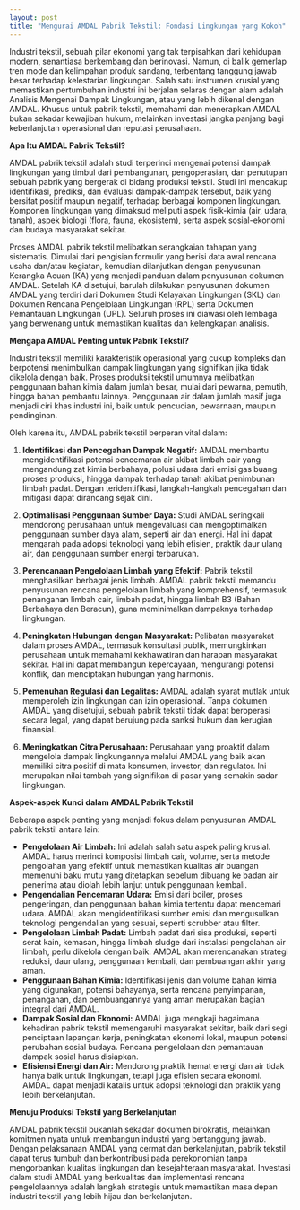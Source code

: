 ```yaml
---
layout: post
title: "Mengurai AMDAL Pabrik Tekstil: Fondasi Lingkungan yang Kokoh"
---
```


Industri tekstil, sebuah pilar ekonomi yang tak terpisahkan dari kehidupan modern, senantiasa berkembang dan berinovasi. Namun, di balik gemerlap tren mode dan kelimpahan produk sandang, terbentang tanggung jawab besar terhadap kelestarian lingkungan. Salah satu instrumen krusial yang memastikan pertumbuhan industri ini berjalan selaras dengan alam adalah Analisis Mengenai Dampak Lingkungan, atau yang lebih dikenal dengan AMDAL. Khusus untuk pabrik tekstil, memahami dan menerapkan AMDAL bukan sekadar kewajiban hukum, melainkan investasi jangka panjang bagi keberlanjutan operasional dan reputasi perusahaan.

**Apa Itu AMDAL Pabrik Tekstil?**

AMDAL pabrik tekstil adalah studi terperinci mengenai potensi dampak lingkungan yang timbul dari pembangunan, pengoperasian, dan penutupan sebuah pabrik yang bergerak di bidang produksi tekstil. Studi ini mencakup identifikasi, prediksi, dan evaluasi dampak-dampak tersebut, baik yang bersifat positif maupun negatif, terhadap berbagai komponen lingkungan. Komponen lingkungan yang dimaksud meliputi aspek fisik-kimia (air, udara, tanah), aspek biologi (flora, fauna, ekosistem), serta aspek sosial-ekonomi dan budaya masyarakat sekitar.

Proses AMDAL pabrik tekstil melibatkan serangkaian tahapan yang sistematis. Dimulai dari pengisian formulir yang berisi data awal rencana usaha dan/atau kegiatan, kemudian dilanjutkan dengan penyusunan Kerangka Acuan (KA) yang menjadi panduan dalam penyusunan dokumen AMDAL. Setelah KA disetujui, barulah dilakukan penyusunan dokumen AMDAL yang terdiri dari Dokumen Studi Kelayakan Lingkungan (SKL) dan Dokumen Rencana Pengelolaan Lingkungan (RPL) serta Dokumen Pemantauan Lingkungan (UPL). Seluruh proses ini diawasi oleh lembaga yang berwenang untuk memastikan kualitas dan kelengkapan analisis.

**Mengapa AMDAL Penting untuk Pabrik Tekstil?**

Industri tekstil memiliki karakteristik operasional yang cukup kompleks dan berpotensi menimbulkan dampak lingkungan yang signifikan jika tidak dikelola dengan baik. Proses produksi tekstil umumnya melibatkan penggunaan bahan kimia dalam jumlah besar, mulai dari pewarna, pemutih, hingga bahan pembantu lainnya. Penggunaan air dalam jumlah masif juga menjadi ciri khas industri ini, baik untuk pencucian, pewarnaan, maupun pendinginan.

Oleh karena itu, AMDAL pabrik tekstil berperan vital dalam:

1.  **Identifikasi dan Pencegahan Dampak Negatif:** AMDAL membantu mengidentifikasi potensi pencemaran air akibat limbah cair yang mengandung zat kimia berbahaya, polusi udara dari emisi gas buang proses produksi, hingga dampak terhadap tanah akibat penimbunan limbah padat. Dengan teridentifikasi, langkah-langkah pencegahan dan mitigasi dapat dirancang sejak dini.

2.  **Optimalisasi Penggunaan Sumber Daya:** Studi AMDAL seringkali mendorong perusahaan untuk mengevaluasi dan mengoptimalkan penggunaan sumber daya alam, seperti air dan energi. Hal ini dapat mengarah pada adopsi teknologi yang lebih efisien, praktik daur ulang air, dan penggunaan sumber energi terbarukan.

3.  **Perencanaan Pengelolaan Limbah yang Efektif:** Pabrik tekstil menghasilkan berbagai jenis limbah. AMDAL pabrik tekstil memandu penyusunan rencana pengelolaan limbah yang komprehensif, termasuk penanganan limbah cair, limbah padat, hingga limbah B3 (Bahan Berbahaya dan Beracun), guna meminimalkan dampaknya terhadap lingkungan.

4.  **Peningkatan Hubungan dengan Masyarakat:** Pelibatan masyarakat dalam proses AMDAL, termasuk konsultasi publik, memungkinkan perusahaan untuk memahami kekhawatiran dan harapan masyarakat sekitar. Hal ini dapat membangun kepercayaan, mengurangi potensi konflik, dan menciptakan hubungan yang harmonis.

5.  **Pemenuhan Regulasi dan Legalitas:** AMDAL adalah syarat mutlak untuk memperoleh izin lingkungan dan izin operasional. Tanpa dokumen AMDAL yang disetujui, sebuah pabrik tekstil tidak dapat beroperasi secara legal, yang dapat berujung pada sanksi hukum dan kerugian finansial.

6.  **Meningkatkan Citra Perusahaan:** Perusahaan yang proaktif dalam mengelola dampak lingkungannya melalui AMDAL yang baik akan memiliki citra positif di mata konsumen, investor, dan regulator. Ini merupakan nilai tambah yang signifikan di pasar yang semakin sadar lingkungan.

**Aspek-aspek Kunci dalam AMDAL Pabrik Tekstil**

Beberapa aspek penting yang menjadi fokus dalam penyusunan AMDAL pabrik tekstil antara lain:

*   **Pengelolaan Air Limbah:** Ini adalah salah satu aspek paling krusial. AMDAL harus merinci komposisi limbah cair, volume, serta metode pengolahan yang efektif untuk memastikan kualitas air buangan memenuhi baku mutu yang ditetapkan sebelum dibuang ke badan air penerima atau diolah lebih lanjut untuk penggunaan kembali.
*   **Pengendalian Pencemaran Udara:** Emisi dari boiler, proses pengeringan, dan penggunaan bahan kimia tertentu dapat mencemari udara. AMDAL akan mengidentifikasi sumber emisi dan mengusulkan teknologi pengendalian yang sesuai, seperti scrubber atau filter.
*   **Pengelolaan Limbah Padat:** Limbah padat dari sisa produksi, seperti serat kain, kemasan, hingga limbah sludge dari instalasi pengolahan air limbah, perlu dikelola dengan baik. AMDAL akan merencanakan strategi reduksi, daur ulang, penggunaan kembali, dan pembuangan akhir yang aman.
*   **Penggunaan Bahan Kimia:** Identifikasi jenis dan volume bahan kimia yang digunakan, potensi bahayanya, serta rencana penyimpanan, penanganan, dan pembuangannya yang aman merupakan bagian integral dari AMDAL.
*   **Dampak Sosial dan Ekonomi:** AMDAL juga mengkaji bagaimana kehadiran pabrik tekstil memengaruhi masyarakat sekitar, baik dari segi penciptaan lapangan kerja, peningkatan ekonomi lokal, maupun potensi perubahan sosial budaya. Rencana pengelolaan dan pemantauan dampak sosial harus disiapkan.
*   **Efisiensi Energi dan Air:** Mendorong praktik hemat energi dan air tidak hanya baik untuk lingkungan, tetapi juga efisien secara ekonomi. AMDAL dapat menjadi katalis untuk adopsi teknologi dan praktik yang lebih berkelanjutan.

**Menuju Produksi Tekstil yang Berkelanjutan**

AMDAL pabrik tekstil bukanlah sekadar dokumen birokratis, melainkan komitmen nyata untuk membangun industri yang bertanggung jawab. Dengan pelaksanaan AMDAL yang cermat dan berkelanjutan, pabrik tekstil dapat terus tumbuh dan berkontribusi pada perekonomian tanpa mengorbankan kualitas lingkungan dan kesejahteraan masyarakat. Investasi dalam studi AMDAL yang berkualitas dan implementasi rencana pengelolaannya adalah langkah strategis untuk memastikan masa depan industri tekstil yang lebih hijau dan berkelanjutan.
